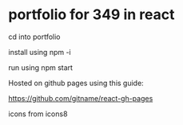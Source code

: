 # portfolio for 349 in react

cd into portfolio


install using npm -i


run using npm start




Hosted on github pages using this guide:


https://github.com/gitname/react-gh-pages

icons from icons8


